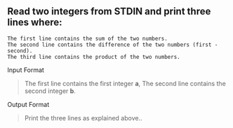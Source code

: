 ## Read two integers from STDIN and print three lines where:
```
The first line contains the sum of the two numbers.
The second line contains the difference of the two numbers (first - second).
The third line contains the product of the two numbers.
```
Input Format
>The first line contains the first integer **a**,
>The second line contains the second integer **b**. 

Output Format
>  Print the three lines as explained above..

